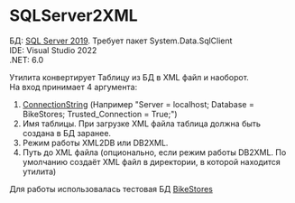 # SQLServer2XML
БД: [SQL Server 2019](https://www.microsoft.com/ru-ru/sql-server/sql-server-2019). Требует пакет System.Data.SqlClient  
IDE: Visual Studio 2022  
.NET: 6.0  

Утилита конвертирует Таблицу из БД в XML файл и наоборот.  
На вход принимает 4 аргумента:
1. [ConnectionString](https://www.connectionstrings.com/sqlconnection/) (Например "Server = localhost; Database = BikeStores; Trusted_Connection = True;")
2. Имя таблицы. При загрузке XML файла таблица должна быть создана в БД заранее.
3. Режим работы XML2DB или DB2XML.
4. Путь до XML файла (опционально, если режим работы DB2XML. По умолчанию создаёт XML файл в директории, в которой находится утилита)
  
Для работы использовалась тестовая БД [BikeStores](https://www.sqlservertutorial.net/sql-server-sample-database/)
